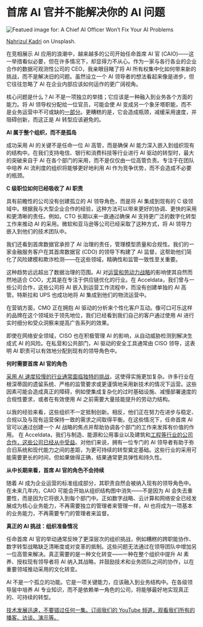 # 首席 AI 官并不能解决你的 AI 问题

![Featued image for: A Chief AI Officer Won’t Fix Your AI Problems](https://cdn.thenewstack.io/media/2025/06/841f3af4-nahrizul-kadri-oasf0qmrwla-unsplash-1024x578.jpg)

[Nahrizul Kadri](https://unsplash.com/@nahrizuladib?utm_content=creditCopyText&utm_medium=referral&utm_source=unsplash) on Unsplash.

在竞相展示 AI 应用的浪潮中，越来越多的公司开始任命首席 AI 官 (CAIO)——这一举措看似必要，但在许多情况下，却显得力不从心。作为一家与各行各业的企业合作的数据可观测性公司的 CEO，我亲眼目睹了将 AI 所有权集中化如何带来新的挑战，而不是解决旧的问题。虽然设立一个 AI 领导者的想法看起来像是进步，但它往往忽略了 AI 在企业内部应该如何运作的更广阔视角。

核心问题是什么？AI 不是一项独立的举措；它应该是一种融入到业务各个方面的能力。将 AI 领导权分配给一位官员，可能会使 AI 变成另一个象牙塔职能，而不是业务运营中不可或缺的[一部分](https://thenewstack.io/the-pillars-of-platform-engineering-part-5-orchestration/)。更糟糕的是，它会造成瓶颈，减缓采用速度，并阻碍创新，而这正是 AI 转型应该避免的。

**AI 属于整个组织，而不是孤岛**

成功采用 AI 的关键不是任命一位 AI 高管，而是确保 AI 能力深入嵌入到组织现有的结构中。在我们支持电信、银行和消费科技等行业进行 AI 驱动的转型时，最大的突破来自于 AI 在各个部门的采用，而不是仅仅由一位高管负责。专注于在团队中培养 AI 流利度的组织将能够更好地利用 AI 作为竞争优势，而不会造成不必要的瓶颈。

**C 级职位如何已经吸收了 AI 职责**

具有前瞻性的公司没有创建孤立的 AI 领导角色，而是将 AI 集成到现有的 C 级领域中。根据我与大型企业合作的经验，这种方法可以带来更好的协调、更快的采用和更清晰的责任。例如，CTO 长期以来一直通过确保 AI 支持更广泛的数字化转型工作来推动 AI 的采用。微软和亚马逊等公司已经采取了这种方式，将 AI 领导力嵌入到他们的技术团队中。

我们还看到首席数据官承担了 AI 治理的责任，管理模型质量和合规性。我们的一家金融服务客户在其首席数据官 (CDO) 的领导下构建了 AI 监督，这帮助他们简化了风险建模和欺诈检测——在这些领域，精确性和监管一致性至关重要。

这种趋势远远超出了数据治理的范围。AI 对[运营和劳动力战略](https://thenewstack.io/future-proof-your-sre-strategy-ai-for-performance-gains/)的影响使其自然而然地适合 COO，尤其是在专注于供应链优化的行业。在 Acceldata，我们曾与一些公司合作，这些公司将 AI 嵌入到运营工作流程中，而没有创建单独的 AI 高管。特斯拉和 UPS 也成功地将 AI 集成到他们的物流运营中。

在营销方面，CMO 正在拥抱 AI 驱动的分析来个性化客户互动。像可口可乐这样的品牌在这个领域处于领先地位，我们已经看到我们自己的客户通过使用 AI 进行实时细分和受众洞察来提高广告系列的效果。

即使在网络安全领域，CISO 也在积极管理 AI 的影响，从自动威胁检测到解决生成式 AI 的风险。在私营和公共部门，AI 驱动的安全工具通常由 CISO 领导，这表明 AI 职责可以有效地分配到现有的领导角色中。

**何时需要首席 AI 官的角色**

[采用 AI 速度较慢的行业通常面临独特的挑战](https://thenewstack.io/ml-and-llm-adoption-challenged-most-often-by-observability/)，这使得实施更加复杂。许多行业在根深蒂固的遗留系统、严格的监管要求或更谨慎地采用新技术的情况下运营。这些因素可能会造成真正的障碍，例如使集成复杂化的过时基础设施、减慢部署速度的合规性要求，或者在有效使用 AI 之前需要大量技能提升的劳动力结构。

以我的经验来看，这些组织不一定抵制创新。相反，他们正在努力在进步与稳定、合规以及与现有运营保持一致的需求之间取得平衡。在这些情况下，任命首席 AI 官可以通过创建一个 AI 战略的焦点并帮助协调各个部门的工作来发挥有价值的作用。
在 Acceldata，我们与制造、能源和公用事业以及建筑和[工程等行业的公司合作，这些公司已经从中受益](https://thenewstack.io/platform-engineering-benefits-developers-and-companies-too/)。对他们来说，拥有一位专门的 AI 领导者有助于弥合旧系统和现代能力之间的差距，为更可持续的转型奠定基础。这些行业的采用可能需要更长的时间，但如果做得正确，结果通常更具弹性和持久性。

**从中长期来看，首席 AI 官的角色不会持续**

随着 AI 成为企业运营的标准组成部分，其职责自然会被纳入现有的领导角色中。在未来几年内，CAIO 可能会开始从组织结构图中消失——不是因为 AI 会失去重要性，而是因为它将嵌入到每个部门中。正如数字战略、云计算和网络安全已经发展成为核心业务能力，不再需要独立的管理者来管理一样，AI 也将成为一项基本的业务能力，不再需要专门的管理者来监督。

**真正的 AI 挑战：组织准备情况**

任命首席 AI 官的举动通常反映了更深层次的组织挑战，例如糟糕的跨职能协作、数字转型战略缺乏清晰度或对变革的抵制。这些问题无法通过在领导团队中增加另一位高管来解决。真正需要的是一种文化转变——一种在整个组织中提升 AI 素养、授权现有领导者将 AI 纳入其战略，并鼓励技术和业务团队之间的协作，以在重要领域推动采用的文化转变。

AI 不是一个孤立的功能。它是一项关键能力，应该融入到业务结构中。在各级领导层中培养 AI 专业知识，而不是依赖单一角色的公司，将能够最好地实现真正的、可持续的转型。

[技术发展迅速，不要错过任何一集。订阅我们的 YouTube 频道，观看我们所有的播客、访谈、演示等。](https://youtube.com/thenewstack?sub_confirmation=1)